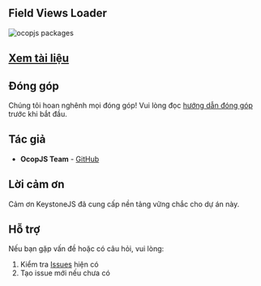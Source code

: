 ## Field Views Loader

![ocopjs packages](https://docs.ocopee.com/img/ocopjs-diagram.svg)

## [Xem tài liệu](https://docs.ocopee.com/docs/ocopjs/references/field-views-loader)

## Đóng góp

Chúng tôi hoan nghênh mọi đóng góp! Vui lòng đọc [hướng dẫn đóng góp](https://docs.ocopee.com/docs/ocopjs/contributing) trước khi bắt đầu.

## Tác giả

- **OcopJS Team** - [GitHub](https://github.com/ocopjs)

## Lời cảm ơn

Cảm ơn KeystoneJS đã cung cấp nền tảng vững chắc cho dự án này.

## Hỗ trợ

Nếu bạn gặp vấn đề hoặc có câu hỏi, vui lòng:

1. Kiểm tra [Issues](https://github.com/ocopjs/field-views-loader/issues) hiện có
2. Tạo issue mới nếu chưa có
